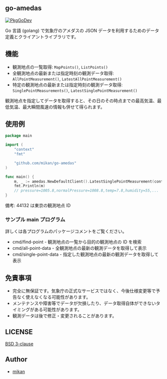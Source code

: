 go-amedas
---------

[![PkgGoDev](https://pkg.go.dev/badge/github.com/mikan/go-amedas)](https://pkg.go.dev/github.com/mikan/go-amedas)

Go 言語 (golang) で気象庁のアメダスの JSON データを利用するためのデータ定義とクライアントライブラリです。

## 機能

- 観測地点の一覧取得: `MapPoints()`, `ListPoints()`
- 全観測地点の最新または指定時刻の観測データ取得: `AllPointMeasurement()`, `LatestAllPointMeasurement()`
- 特定の観測地点の最新または指定時刻の観測データ取得: `SinglePointMeasurements()`, `LatestSinglePointMeasurement()`

観測地点を指定してデータを取得すると、その日のその時点までの最高気温、最低気温、最大瞬間風速の情報も併せて得られます。

## 使用例

```go
package main

import (
	"context"
	"fmt"

	"github.com/mikan/go-amedas"
)

func main() {
	m, _ := amedas.NewDefaultClient().LatestSinglePointMeasurement(context.TODO(), "44132")
	fmt.Println(m)
	// pressure=1005.8,normalPressure=1008.8,temp=7.8,humidity=55,...
}
```

備考: 44132 は東京の観測地点 ID

### サンプル main プログラム

詳しくは各プログラムのパッケージコメントをご覧ください。

- cmd/find-point - 観測地点の一覧から目的の観測地点の ID を検索
- cmd/all-point-data - 全観測地点の最新の観測データを取得して表示
- cmd/single-point-data - 指定した観測地点の最新の観測データを取得して表示

## 免責事項

- 完全に無保証です。気象庁の正式なサービスではなく、今後仕様変更等で予告なく使えなくなる可能性があります。
- メンテナンスや障害等でデータが欠損したり、データ取得自体ができないタイミングがある可能性があります。
- 観測データは後で修正・変更されることがあります。

## LICENSE

[BSD 3-clause](LICENSE)

## Author

- [mikan](https://github.com/mikan)
